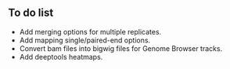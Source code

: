 ## To do list

- Add merging options for multiple replicates.
- Add mapping single/paired-end options.
- Convert bam files into bigwig files for Genome Browser tracks.
- Add deeptools heatmaps.


